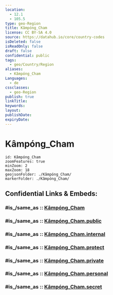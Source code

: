 ```yaml
---
location:
  - 12.1
  - 105.5
type: geo-Region
title: Kâmpóng_Cham
license: CC BY-SA 4.0
source: https://datahub.io/core/country-codes
isDeleted: false
isReadOnly: false
draft: false
confidential: public
tags:
  - geo/Country/Region
aliases:
  - Kâmpóng_Cham
Languages:
  - de
cssclasses:
  - geo-Region
publish: true
linkTitle:
keywords:
layout:
publishDate:
expiryDate:
---
```


# Kâmpóng_Cham

```leaflet
id: Kâmpóng_Cham
zoomFeatures: true 
minZoom: 2 
maxZoom: 18
geojsonFolder: ./Kâmpóng_Cham/
markerFolder: ./Kâmpóng_Cham/
```


## Confidential Links & Embeds: 

### #is_/same_as :: [Kâmpóng_Cham](/_Standards/Earth/Continent/Asia/Asia~South~East/Cambodia/Provinces~Cambodia/Kâmpóng_Cham.md) 

### #is_/same_as :: [Kâmpóng_Cham.public](/_public/Earth/Continent/Asia/Asia~South~East/Cambodia/Provinces~Cambodia/Kâmpóng_Cham.public.md) 

### #is_/same_as :: [Kâmpóng_Cham.internal](/_internal/Earth/Continent/Asia/Asia~South~East/Cambodia/Provinces~Cambodia/Kâmpóng_Cham.internal.md) 

### #is_/same_as :: [Kâmpóng_Cham.protect](/_protect/Earth/Continent/Asia/Asia~South~East/Cambodia/Provinces~Cambodia/Kâmpóng_Cham.protect.md) 

### #is_/same_as :: [Kâmpóng_Cham.private](/_private/Earth/Continent/Asia/Asia~South~East/Cambodia/Provinces~Cambodia/Kâmpóng_Cham.private.md) 

### #is_/same_as :: [Kâmpóng_Cham.personal](/_personal/Earth/Continent/Asia/Asia~South~East/Cambodia/Provinces~Cambodia/Kâmpóng_Cham.personal.md) 

### #is_/same_as :: [Kâmpóng_Cham.secret](/_secret/Earth/Continent/Asia/Asia~South~East/Cambodia/Provinces~Cambodia/Kâmpóng_Cham.secret.md)

